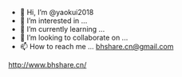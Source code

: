 - 👋 Hi, I’m @yaokui2018
- 👀 I’m interested in ...
- 🌱 I’m currently learning ...
- 💞️ I’m looking to collaborate on ...
- 📫 How to reach me ...  bhshare.cn@gmail.com

http://www.bhshare.cn/

<!---
yaokui2018/yaokui2018 is a ✨ special ✨ repository because its `README.md` (this file) appears on your GitHub profile.
You can click the Preview link to take a look at your changes.
--->
